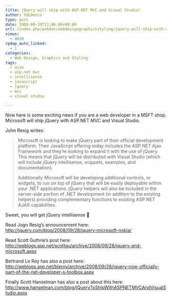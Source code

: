 ```yaml
---
title: jQuery will ship with ASP.NET MVC and Visual Studio!
author: SQLDenis
type: post
date: 2008-09-29T11:06:08+00:00
url: /index.php/webdev/webdesigngraphicsstyling/jquery-will-ship-with-asp-net-mvc-and-vi/
views:
  - 4030
rp4wp_auto_linked:
  - 1
categories:
  - Web Design, Graphics and Styling
tags:
  - ajax
  - asp.net mvc
  - intellisense
  - javascript
  - jquery
  - mvc
  - visual studio

---
```

Now here is some exciting news if you are a web developer in a MSFT shop. Microsoft will ship jQuery with ASP.NET MVC and Visual Studio.
  
John Resig writes:
  


> Microsoft is looking to make jQuery part of their official development platform. Their JavaScript offering today includes the ASP.NET Ajax Framework and they’re looking to expand it with the use of jQuery. This means that jQuery will be distributed with Visual Studio (which will include jQuery intellisense, snippets, examples, and documentation).</p> 
> 
> Additionally Microsoft will be developing additional controls, or widgets, to run on top of jQuery that will be easily deployable within your .NET applications. jQuery helpers will also be included in the server-side portion of .NET development (in addition to the existing helpers) providing complementary functions to existing ASP.NET AJAX capabilities.

Sweet, you will get jQuery intellisense 🙂

Read Jogn Resig&#8217;s announcement here: http://jquery.com/blog/2008/09/28/jquery-microsoft-nokia/

Read Scott Guthrie&#8217;s post here: http://weblogs.asp.net/scottgu/archive/2008/09/28/jquery-and-microsoft.aspx

Bertrand Le Roy has also a post here: http://weblogs.asp.net/bleroy/archive/2008/09/28/jquery-now-officially-part-of-the-net-developer-s-toolbox.aspx

Finally Scott Hanselman has also a post about this here: http://www.hanselman.com/blog/jQueryToShipWithASPNETMVCAndVisualStudio.aspx